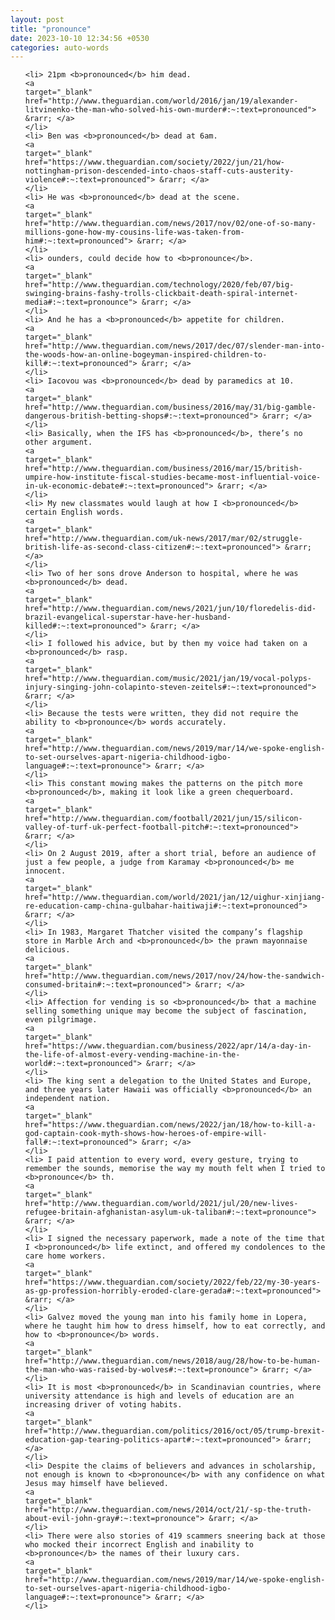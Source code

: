 ```yaml
---
layout: post
title: "pronounce"
date: 2023-10-10 12:34:56 +0530
categories: auto-words
---
```

<ol>

    <li> 21pm <b>pronounced</b> him dead.
    <a 
    target="_blank" 
    href="http://www.theguardian.com/world/2016/jan/19/alexander-litvinenko-the-man-who-solved-his-own-murder#:~:text=pronounced"> &rarr; </a>
    </li>
    <li> Ben was <b>pronounced</b> dead at 6am.
    <a 
    target="_blank" 
    href="https://www.theguardian.com/society/2022/jun/21/how-nottingham-prison-descended-into-chaos-staff-cuts-austerity-violence#:~:text=pronounced"> &rarr; </a>
    </li>
    <li> He was <b>pronounced</b> dead at the scene.
    <a 
    target="_blank" 
    href="http://www.theguardian.com/news/2017/nov/02/one-of-so-many-millions-gone-how-my-cousins-life-was-taken-from-him#:~:text=pronounced"> &rarr; </a>
    </li>
    <li> ounders, could decide how to <b>pronounce</b>.
    <a 
    target="_blank" 
    href="http://www.theguardian.com/technology/2020/feb/07/big-swinging-brains-fashy-trolls-clickbait-death-spiral-internet-media#:~:text=pronounce"> &rarr; </a>
    </li>
    <li> And he has a <b>pronounced</b> appetite for children.
    <a 
    target="_blank" 
    href="http://www.theguardian.com/news/2017/dec/07/slender-man-into-the-woods-how-an-online-bogeyman-inspired-children-to-kill#:~:text=pronounced"> &rarr; </a>
    </li>
    <li> Iacovou was <b>pronounced</b> dead by paramedics at 10.
    <a 
    target="_blank" 
    href="http://www.theguardian.com/business/2016/may/31/big-gamble-dangerous-british-betting-shops#:~:text=pronounced"> &rarr; </a>
    </li>
    <li> Basically, when the IFS has <b>pronounced</b>, there’s no other argument.
    <a 
    target="_blank" 
    href="http://www.theguardian.com/business/2016/mar/15/british-umpire-how-institute-fiscal-studies-became-most-influential-voice-in-uk-economic-debate#:~:text=pronounced"> &rarr; </a>
    </li>
    <li> My new classmates would laugh at how I <b>pronounced</b> certain English words.
    <a 
    target="_blank" 
    href="http://www.theguardian.com/uk-news/2017/mar/02/struggle-british-life-as-second-class-citizen#:~:text=pronounced"> &rarr; </a>
    </li>
    <li> Two of her sons drove Anderson to hospital, where he was <b>pronounced</b> dead.
    <a 
    target="_blank" 
    href="http://www.theguardian.com/news/2021/jun/10/floredelis-did-brazil-evangelical-superstar-have-her-husband-killed#:~:text=pronounced"> &rarr; </a>
    </li>
    <li> I followed his advice, but by then my voice had taken on a <b>pronounced</b> rasp.
    <a 
    target="_blank" 
    href="http://www.theguardian.com/music/2021/jan/19/vocal-polyps-injury-singing-john-colapinto-steven-zeitels#:~:text=pronounced"> &rarr; </a>
    </li>
    <li> Because the tests were written, they did not require the ability to <b>pronounce</b> words accurately.
    <a 
    target="_blank" 
    href="http://www.theguardian.com/news/2019/mar/14/we-spoke-english-to-set-ourselves-apart-nigeria-childhood-igbo-language#:~:text=pronounce"> &rarr; </a>
    </li>
    <li> This constant mowing makes the patterns on the pitch more <b>pronounced</b>, making it look like a green chequerboard.
    <a 
    target="_blank" 
    href="http://www.theguardian.com/football/2021/jun/15/silicon-valley-of-turf-uk-perfect-football-pitch#:~:text=pronounced"> &rarr; </a>
    </li>
    <li> On 2 August 2019, after a short trial, before an audience of just a few people, a judge from Karamay <b>pronounced</b> me innocent.
    <a 
    target="_blank" 
    href="http://www.theguardian.com/world/2021/jan/12/uighur-xinjiang-re-education-camp-china-gulbahar-haitiwaji#:~:text=pronounced"> &rarr; </a>
    </li>
    <li> In 1983, Margaret Thatcher visited the company’s flagship store in Marble Arch and <b>pronounced</b> the prawn mayonnaise delicious.
    <a 
    target="_blank" 
    href="http://www.theguardian.com/news/2017/nov/24/how-the-sandwich-consumed-britain#:~:text=pronounced"> &rarr; </a>
    </li>
    <li> Affection for vending is so <b>pronounced</b> that a machine selling something unique may become the subject of fascination, even pilgrimage.
    <a 
    target="_blank" 
    href="https://www.theguardian.com/business/2022/apr/14/a-day-in-the-life-of-almost-every-vending-machine-in-the-world#:~:text=pronounced"> &rarr; </a>
    </li>
    <li> The king sent a delegation to the United States and Europe, and three years later Hawaii was officially <b>pronounced</b> an independent nation.
    <a 
    target="_blank" 
    href="https://www.theguardian.com/news/2022/jan/18/how-to-kill-a-god-captain-cook-myth-shows-how-heroes-of-empire-will-fall#:~:text=pronounced"> &rarr; </a>
    </li>
    <li> I paid attention to every word, every gesture, trying to remember the sounds, memorise the way my mouth felt when I tried to <b>pronounce</b> th.
    <a 
    target="_blank" 
    href="http://www.theguardian.com/world/2021/jul/20/new-lives-refugee-britain-afghanistan-asylum-uk-taliban#:~:text=pronounce"> &rarr; </a>
    </li>
    <li> I signed the necessary paperwork, made a note of the time that I <b>pronounced</b> life extinct, and offered my condolences to the care home workers.
    <a 
    target="_blank" 
    href="https://www.theguardian.com/society/2022/feb/22/my-30-years-as-gp-profession-horribly-eroded-clare-gerada#:~:text=pronounced"> &rarr; </a>
    </li>
    <li> Galvez moved the young man into his family home in Lopera, where he taught him how to dress himself, how to eat correctly, and how to <b>pronounce</b> words.
    <a 
    target="_blank" 
    href="http://www.theguardian.com/news/2018/aug/28/how-to-be-human-the-man-who-was-raised-by-wolves#:~:text=pronounce"> &rarr; </a>
    </li>
    <li> It is most <b>pronounced</b> in Scandinavian countries, where university attendance is high and levels of education are an increasing driver of voting habits.
    <a 
    target="_blank" 
    href="http://www.theguardian.com/politics/2016/oct/05/trump-brexit-education-gap-tearing-politics-apart#:~:text=pronounced"> &rarr; </a>
    </li>
    <li> Despite the claims of believers and advances in scholarship, not enough is known to <b>pronounce</b> with any confidence on what Jesus may himself have believed.
    <a 
    target="_blank" 
    href="http://www.theguardian.com/news/2014/oct/21/-sp-the-truth-about-evil-john-gray#:~:text=pronounce"> &rarr; </a>
    </li>
    <li> There were also stories of 419 scammers sneering back at those who mocked their incorrect English and inability to <b>pronounce</b> the names of their luxury cars.
    <a 
    target="_blank" 
    href="http://www.theguardian.com/news/2019/mar/14/we-spoke-english-to-set-ourselves-apart-nigeria-childhood-igbo-language#:~:text=pronounce"> &rarr; </a>
    </li>